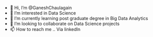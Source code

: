 - 👋 Hi, I’m @GaneshChaulagain
- 👀 I’m interested in Data Science
- 🌱 I’m currently learning post graduate degree in Big Data Analytics
- 💞️ I’m looking to collaborate on Data Science projects
- 📫 How to reach me .. Via linkedIn

<!---
GaneshChaulagain/GaneshChaulagain is a ✨ special ✨ repository because its `README.md` (this file) appears on your GitHub profile.
You can click the Preview link to take a look at your changes.
--->
